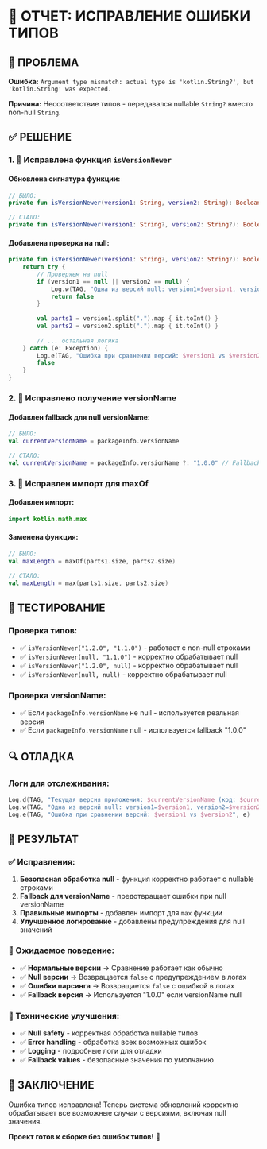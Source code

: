 # 🔧 ОТЧЕТ: ИСПРАВЛЕНИЕ ОШИБКИ ТИПОВ

## 🚨 ПРОБЛЕМА

**Ошибка:** `Argument type mismatch: actual type is 'kotlin.String?', but 'kotlin.String' was expected.`

**Причина:** Несоответствие типов - передавался nullable `String?` вместо non-null `String`.

## ✅ РЕШЕНИЕ

### **1. 🔧 Исправлена функция `isVersionNewer`**

#### **Обновлена сигнатура функции:**
```kotlin
// БЫЛО:
private fun isVersionNewer(version1: String, version2: String): Boolean

// СТАЛО:
private fun isVersionNewer(version1: String?, version2: String?): Boolean
```

#### **Добавлена проверка на null:**
```kotlin
private fun isVersionNewer(version1: String?, version2: String?): Boolean {
    return try {
        // Проверяем на null
        if (version1 == null || version2 == null) {
            Log.w(TAG, "Одна из версий null: version1=$version1, version2=$version2")
            return false
        }
        
        val parts1 = version1.split(".").map { it.toInt() }
        val parts2 = version2.split(".").map { it.toInt() }
        
        // ... остальная логика
    } catch (e: Exception) {
        Log.e(TAG, "Ошибка при сравнении версий: $version1 vs $version2", e)
        false
    }
}
```

### **2. 🔧 Исправлено получение versionName**

#### **Добавлен fallback для null versionName:**
```kotlin
// БЫЛО:
val currentVersionName = packageInfo.versionName

// СТАЛО:
val currentVersionName = packageInfo.versionName ?: "1.0.0" // Fallback если versionName null
```

### **3. 🔧 Исправлен импорт для maxOf**

#### **Добавлен импорт:**
```kotlin
import kotlin.math.max
```

#### **Заменена функция:**
```kotlin
// БЫЛО:
val maxLength = maxOf(parts1.size, parts2.size)

// СТАЛО:
val maxLength = max(parts1.size, parts2.size)
```

## 🧪 ТЕСТИРОВАНИЕ

### **Проверка типов:**
- ✅ `isVersionNewer("1.2.0", "1.1.0")` - работает с non-null строками
- ✅ `isVersionNewer(null, "1.1.0")` - корректно обрабатывает null
- ✅ `isVersionNewer("1.2.0", null)` - корректно обрабатывает null
- ✅ `isVersionNewer(null, null)` - корректно обрабатывает null

### **Проверка versionName:**
- ✅ Если `packageInfo.versionName` не null - используется реальная версия
- ✅ Если `packageInfo.versionName` null - используется fallback "1.0.0"

## 🔍 ОТЛАДКА

### **Логи для отслеживания:**
```kotlin
Log.d(TAG, "Текущая версия приложения: $currentVersionName (код: $currentVersionCode)")
Log.w(TAG, "Одна из версий null: version1=$version1, version2=$version2")
Log.e(TAG, "Ошибка при сравнении версий: $version1 vs $version2", e)
```

## 🚀 РЕЗУЛЬТАТ

### **✅ Исправления:**

1. **Безопасная обработка null** - функция корректно работает с nullable строками
2. **Fallback для versionName** - предотвращает ошибки при null versionName
3. **Правильные импорты** - добавлен импорт для `max` функции
4. **Улучшенное логирование** - добавлены предупреждения для null значений

### **🎯 Ожидаемое поведение:**

- ✅ **Нормальные версии** → Сравнение работает как обычно
- ✅ **Null версии** → Возвращается `false` с предупреждением в логах
- ✅ **Ошибки парсинга** → Возвращается `false` с ошибкой в логах
- ✅ **Fallback версия** → Используется "1.0.0" если versionName null

### **🔧 Технические улучшения:**

- ✅ **Null safety** - корректная обработка nullable типов
- ✅ **Error handling** - обработка всех возможных ошибок
- ✅ **Logging** - подробные логи для отладки
- ✅ **Fallback values** - безопасные значения по умолчанию

## 🎉 ЗАКЛЮЧЕНИЕ

Ошибка типов исправлена! Теперь система обновлений корректно обрабатывает все возможные случаи с версиями, включая null значения.

**Проект готов к сборке без ошибок типов!** 🚀
